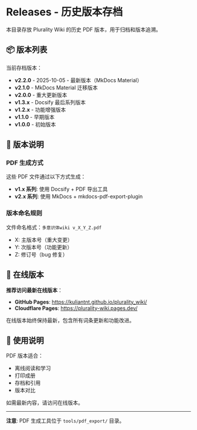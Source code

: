 # Releases - 历史版本存档

本目录存放 Plurality Wiki 的历史 PDF 版本，用于归档和版本追溯。

## 📦 版本列表

当前存档版本：

- **v2.2.0** - 2025-10-05 - 最新版本（MkDocs Material）
- **v2.1.0** - MkDocs Material 迁移版本
- **v2.0.0** - 重大更新版本
- **v1.3.x** - Docsify 最后系列版本
- **v1.2.x** - 功能增强版本
- **v1.1.0** - 早期版本
- **v1.0.0** - 初始版本

## 📝 版本说明

### PDF 生成方式

这些 PDF 文件通过以下方式生成：

- **v1.x 系列**: 使用 Docsify + PDF 导出工具
- **v2.x 系列**: 使用 MkDocs + mkdocs-pdf-export-plugin

### 版本命名规则

文件命名格式：`多意识体wiki v_X_Y_Z.pdf`

- X: 主版本号（重大变更）
- Y: 次版本号（功能更新）
- Z: 修订号（bug 修复）

## 🔗 在线版本

**推荐访问最新在线版本**：

- **GitHub Pages**: https://kuliantnt.github.io/plurality_wiki/
- **Cloudflare Pages**: https://plurality-wiki.pages.dev/

在线版本始终保持最新，包含所有词条更新和功能改进。

## 📌 使用说明

PDF 版本适合：

- 离线阅读和学习
- 打印成册
- 存档和引用
- 版本对比

如需最新内容，请访问在线版本。

---

**注意**: PDF 生成工具位于 `tools/pdf_export/` 目录。
